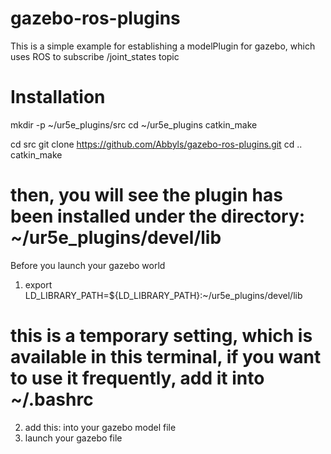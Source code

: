 # gazebo-ros-plugins
This is a simple example for establishing a modelPlugin for gazebo, which uses ROS to subscribe /joint_states topic

# Installation
mkdir -p ~/ur5e_plugins/src
cd ~/ur5e_plugins
catkin_make

cd src
git clone https://github.com/Abbyls/gazebo-ros-plugins.git
cd ..
catkin_make
# then, you will see the plugin has been installed under the directory: ~/ur5e_plugins/devel/lib

Before you launch your gazebo world
1. export LD_LIBRARY_PATH=${LD_LIBRARY_PATH}:~/ur5e_plugins/devel/lib
# this is a temporary setting, which is available in this terminal, if you want to use it frequently, add it into ~/.bashrc
2. add this:
	<plugin name="eePose_plugin" filename="libeePose_plugin.so"/>
  into your gazebo model file
3. launch your gazebo file


